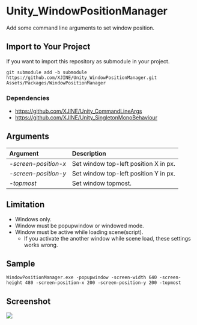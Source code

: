 # Unity_WindowPositionManager

Add some command line arguments to set window position.

## Import to Your Project

If you want to import this repository as submodule in your project.

```
git submodule add -b submodule https://github.com/XJINE/Unity_WindowPositionManager.git Assets/Packages/WindowPositionManager
```

### Dependencies

- https://github.com/XJINE/Unity_CommandLineArgs
- https://github.com/XJINE/Unity_SingletonMonoBehaviour

## Arguments

| Argument             | Description     |
|:---------------------|:--------------------------------------|
| *-screen-position-x* | Set window top-left position X in px. |
| *-screen-position-y* | Set window top-left position Y in px. |
| *-topmost*           | Set window topmost.                   |

## Limitation

- Windows only.
- Window must be popupwindow or windowed mode.
- Window must be active while loading scene(script).
    - If you activate the another window while scene load,
      these settings works wrong.

## Sample

```
WindowPositionManager.exe -popupwindow -screen-width 640 -screen-height 480 -screen-position-x 200 -screen-position-y 200 -topmost
```

## Screenshot

![](https://github.com/XJINE/Unity3D_WindowPositionManager/blob/master/screenshot0.gif)

